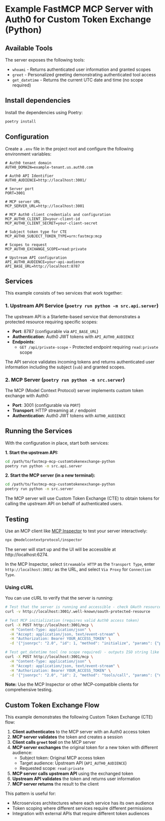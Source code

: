 # Example FastMCP MCP Server with Auth0 for Custom Token Exchange (Python)

## Available Tools

The server exposes the following tools:

- `whoami` - Returns authenticated user information and granted scopes
- `greet` - Personalized greeting demonstrating authenticated tool access
- `get_datetime` - Returns the current UTC date and time (no scope required)

## Install dependencies

Install the dependencies using Poetry:

```bash
poetry install
```

## Configuration

Create a `.env` file in the project root and configure the following environment variables:

```
# Auth0 tenant domain
AUTH0_DOMAIN=example-tenant.us.auth0.com

# Auth0 API Identifier
AUTH0_AUDIENCE=http://localhost:3001/

# Server port
PORT=3001

# MCP server URL
MCP_SERVER_URL=http://localhost:3001

# MCP Auth0 client credentials and configuration
MCP_AUTH0_CLIENT_ID=your-client-id
MCP_AUTH0_CLIENT_SECRET=your-client-secret

# Subject token type for CTE
MCP_AUTH0_SUBJECT_TOKEN_TYPE=urn:fastmcp:mcp

# Scopes to request
MCP_AUTH0_EXCHANGE_SCOPE=read:private

# Upstream API configuration
API_AUTH0_AUDIENCE=your-api-audience
API_BASE_URL=http://localhost:8787
```

## Services

This example consists of two services that work together:

### 1. Upstream API Service (`poetry run python -m src.api.server`)

The upstream API is a Starlette-based service that demonstrates a protected resource requiring specific scopes:

- **Port**: 8787 (configurable via `API_BASE_URL`)
- **Authentication**: Auth0 JWT tokens with `API_AUTH0_AUDIENCE`
- **Endpoints**:
  - `GET /api/private-scope` - Protected endpoint requiring `read:private` scope

The API service validates incoming tokens and returns authenticated user information including the subject (`sub`) and granted scopes.

### 2. MCP Server (`poetry run python -m src.server`)

The MCP (Model Context Protocol) server implements custom token exchange with Auth0:

- **Port**: 3001 (configurable via `PORT`)
- **Transport**: HTTP streaming at `/` endpoint
- **Authentication**: Auth0 JWT tokens with `AUTH0_AUDIENCE`

## Running the Services

With the configuration in place, start both services:

**1. Start the upstream API:**
```bash
cd /path/to/fastmcp-mcp-customtokenexchange-python
poetry run python -m src.api.server
```

**2. Start the MCP server (in a new terminal):**
```bash
cd /path/to/fastmcp-mcp-customtokenexchange-python
poetry run python -m src.server
```

The MCP server will use Custom Token Exchange (CTE) to obtain tokens for calling the upstream API on behalf of authenticated users.

## Testing

Use an MCP client like [MCP Inspector](https://github.com/modelcontextprotocol/inspector) to test your server interactively:

```bash
npx @modelcontextprotocol/inspector
```

The server will start up and the UI will be accessible at http://localhost:6274.

In the MCP Inspector, select `Streamable HTTP` as the `Transport Type`, enter `http://localhost:3001/` as the URL, and select `Via Proxy` for `Connection Type`.

### Using cURL
You can use cURL to verify that the server is running:

```sh
# Test that the server is running and accessible - check OAuth resource metadata
curl -v http://localhost:3001/.well-known/oauth-protected-resource

# Test MCP initialization (requires valid Auth0 access token)
curl -X POST http://localhost:3001/mcp \
  -H "Content-Type: application/json" \
  -H "Accept: application/json, text/event-stream" \
  -H "Authorization: Bearer YOUR_ACCESS_TOKEN" \
  -d '{"jsonrpc": "2.0", "id": 1, "method": "initialize", "params": {"protocolVersion": "2025-06-18", "capabilities": {}, "clientInfo": {"name": "curl-test", "version": "1.0.0"}}}'

# Test get_datetime tool (no scope required) - outputs ISO string like 2025-10-31T14:12:03.123Z
curl -X POST http://localhost:3001/mcp \
  -H "Content-Type: application/json" \
  -H "Accept: application/json, text/event-stream" \
  -H "Authorization: Bearer YOUR_ACCESS_TOKEN" \
  -d '{"jsonrpc": "2.0", "id": 2, "method": "tools/call", "params": {"name": "get_datetime", "arguments": {}}}'
```

**Note:** Use the MCP Inspector or other MCP-compatible clients for comprehensive testing.

## Custom Token Exchange Flow

This example demonstrates the following Custom Token Exchange (CTE) flow:

1. **Client authenticates** to the MCP server with an Auth0 access token
2. **MCP server validates** the token and creates a session
3. **Client calls `greet` tool** on the MCP server
4. **MCP server exchanges** the original token for a new token with different audience:
   - Subject token: Original MCP access token
   - Target audience: Upstream API (`API_AUTH0_AUDIENCE`)
   - Requested scope: `read:private`
5. **MCP server calls upstream API** using the exchanged token
6. **Upstream API validates** the token and returns user information
7. **MCP server returns** the result to the client

This pattern is useful for:
- Microservices architectures where each service has its own audience
- Token scoping where different services require different permissions
- Integration with external APIs that require different token audiences
